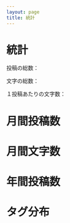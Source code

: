 ```yaml
---
layout: page
title: 統計
---
```


<script src="https://cdnjs.cloudflare.com/ajax/libs/Chart.js/2.7.2/Chart.min.js"></script>
<script src="https://cdnjs.cloudflare.com/ajax/libs/randomcolor/0.5.2/randomColor.min.js"></script>

<h1>統計</h1>
<p id="total-posts">投稿の総数：</p>
<p id="total-words">文字の総数：</p>
<p id="words-per-post">１投稿あたりの文字数：</p>

<h1>月間投稿数</h1>
<canvas id="postsPerMonth" width="400" height="300"></canvas>

<h1>月間文字数</h1>
<canvas id="wordsPerMonth" width="400" height="300"></canvas>

<h1>年間投稿数</h1>
<canvas id="postsPerYear" width="400" height="300"></canvas>

<h1>タグ分布</h1>
<canvas id="tagsDistr" width="400" height="300"></canvas>

<script>
	var accentColor = "#3CA2A2";

	var datePostsWords = [
		{% for post in site.posts %}
			{
				"t":"{{post.date | date: '%Y-%-m'}}",
				"year":"{{post.date | date: '%Y'}}",
				"x":1,
				"y":{{ post.content | number_of_words }}
			},
		{% endfor %}
	];

	var sy = "{{ site.posts.last.date | date: '%Y'}}",
		ey = "{{ site.posts.first.date | date: '%Y'}}";

	var datePostsWordsZeros = [];
	for (var i = parseInt(sy); i <= parseInt(ey); i++) {
		for (var j = 1; j < 13; j++) {
			datePostsWordsZeros.push({"t": '' + i + "-" + j, "x": 0, "y": 0});
		}
	}

	var datePostsWords = datePostsWordsZeros.concat(datePostsWords);

	var postsPerMonth = datePostsWords.reduce((p, c) => {
		var name = c.t;
		if (!p.hasOwnProperty(name)) {
			p[name] = 0;
		}
		p[name] = p[name] + c.x;
		return p;
	}, {});

	var postsPerYear = datePostsWords.reduce((p, c) => {
		if (c.year === undefined)
			return p;
		var name = c.year;
		if (!p.hasOwnProperty(name)) {
			p[name] = 0;
		}
		p[name] = p[name] + c.x;
		return p;
	}, {});

	var wordsPerMonth = datePostsWords.reduce((p, c) => {
		var name = c.t;
		if (!p.hasOwnProperty(name)) {
			p[name] = 0;
		}
		p[name] = p[name] + c.y;
		return p;
	}, {});


	var postsPerMonthCtx = document.getElementById("postsPerMonth").getContext('2d');
	var postsPerMonthChart = new Chart(postsPerMonthCtx, {
		type: 'bar',
		data: {
			labels: Object.keys(postsPerMonth),
			datasets: [{
				label: 'Post(s)',
				data: Object.values(postsPerMonth),
				backgroundColor: accentColor,
				borderWidth: 1
			}],
		},
		options: {
			scales: {
				xAxes: [{
					categoryPercentage: 1.0,
					barPercentage: 1.0
				}]
			}
		}
	});

	var wordsPerMonthCtx = document.getElementById("wordsPerMonth").getContext('2d');
	var wordsPerMonthChart = new Chart(wordsPerMonthCtx, {
		type: 'bar',
		data: {
			labels: Object.keys(wordsPerMonth),
			datasets: [{
				label: 'Number of words',
				data: Object.values(wordsPerMonth),
				backgroundColor: accentColor,
				borderWidth: 1
			}],
		},
		options: {
			scales: {
				xAxes: [{
					categoryPercentage: 1.0,
					barPercentage: 1.0
				}]
			}
		}
	});


	var postsPerYearCtx = document.getElementById("postsPerYear").getContext('2d');
	var postsPerYearChart = new Chart(postsPerYearCtx, {
		type: 'bar',
		data: {
			labels: Object.keys(postsPerYear),
			datasets: [{
				label: 'Number of words',
				data: Object.values(postsPerYear),
				backgroundColor: accentColor,
				borderWidth: 1
			}],
		},
		options: {
			scales: {
				xAxes: [{
					categoryPercentage: 1.0,
					barPercentage: 1.0
				}]
			}
		}
	});

	{% capture tags %}
		{% for tag in site.tags %}
			{{ tag[1].size | plus: 1000 }}#{{ tag[0] }}#{{ tag[1].size }}/
		{% endfor %}
	{% endcapture %}
	{% assign sortedtags = tags | split:'/' | sort %}

	var pieLabels = [
		{% for tag in sortedtags reversed %}
			{% assign tagitems = tag | split: '#' %}
			{% for tag in tags %} "{{ tagitems[1] }}", {% endfor %}
		{% endfor %}
	];

	var pieData = [
		{% for tag in sortedtags reversed %}
			{% assign tagitems = tag | split: '#' %}
			{% for tag in tags %} {{ tagitems[2]}}, {% endfor %}
		{% endfor %}
	];

	var tagsDistrCtx = document.getElementById("tagsDistr").getContext('2d');
	var tagsDistrChart = new Chart(tagsDistrCtx,{
		type: 'pie',
		data: {
			labels: pieLabels,
			datasets: [{
				label: "tag",
				data: pieData,
				borderColor: "#aaa",
				backgroundColor: randomColor({
					count: pieData.length,
					hue: accentColor,
					luminosity: 'dark',
				})
			}],
		},
		options: {
			responsive: true,
		}
	});
</script>

<script>
	var totalWords = [
		{% for post in site.posts %}
			{{ post.content | number_of_words }},
		{% endfor %}
	].reduce((a, b) => a + b, 0);
	var totalPosts = {{ site.posts.size }};

	function concatBoldTextToELement(id, text) {
		var abvgd = document.createElement('b');
		abvgd.innerText = ' ' + text;
		document.getElementById(id).appendChild(abvgd);
	}

	concatBoldTextToELement('total-words', totalWords);
	concatBoldTextToELement('total-posts', totalPosts);
	concatBoldTextToELement('words-per-post', totalWords / totalPosts);
</script>
